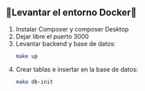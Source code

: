 ## 🐋Levantar el entorno Docker🐋

1. Instalar Composer y composer Desktop
2. Dejar libre el puerto 3000
3. Levantar backend y base de datos:
   ```bash
   make up
   ```
4. Crear tablas e insertar en la base de datos:
   ```bash
   make db-init
   ```
   >
